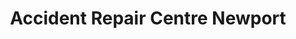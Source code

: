 ---
title: "Accident Repair Centre Newport"
url: /newport/accident-repair-centre-newport/
shop: Autowerkstatt
---